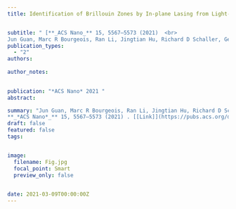 ```yaml
---
title: Identification of Brillouin Zones by In-plane Lasing from Light-cone Surface Lattice Resonances


subtitle: " [**_ACS Nano_** 15, 5567–5573 (2021)  <br> 
Jun Guan, Marc R Bourgeois, Ran Li, Jingtian Hu, Richard D Schaller, George C Schatz, Teri W Odom* ](https://pubs.acs.org/doi/abs/10.1021/acsnano.1c00449)"
publication_types:
  - "2"
authors: 
  
author_notes:
  

publication: "*ACS Nano* 2021 "
abstract: 

summary: "Jun Guan, Marc R Bourgeois, Ran Li, Jingtian Hu, Richard D Schaller, George C Schatz, Teri W Odom*  <br>
**_*ACS Nano*_** 15, 5567–5573 (2021) . [[Link]](https://pubs.acs.org/doi/abs/10.1021/acsnano.1c00449)"
draft: false
featured: false
tags:


image:
  filename: Fig.jpg
  focal_point: Smart
  preview_only: false

 
date: 2021-03-09T00:00:00Z
---
```







